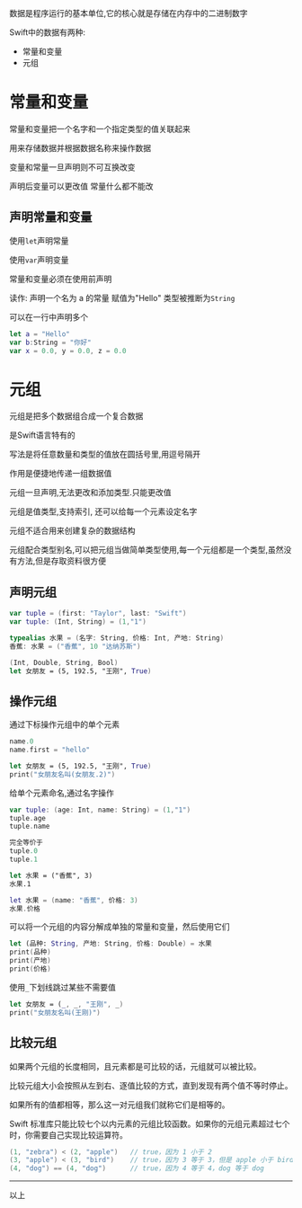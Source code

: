 数据是程序运行的基本单位,它的核心就是存储在内存中的二进制数字 

Swift中的数据有两种:

- 常量和变量 
- 元组

# 常量和变量

常量和变量把一个名字和一个指定类型的值关联起来

用来存储数据并根据数据名称来操作数据

变量和常量一旦声明则不可互换改变

声明后变量可以更改值 常量什么都不能改

## 声明常量和变量

使用`let`声明常量

使用`var`声明变量

常量和变量必须在使用前声明

读作: 声明一个名为 a 的常量 赋值为"Hello" 类型被推断为`String`

可以在一行中声明多个

```swift
let a = "Hello"
var b:String = "你好"
var x = 0.0, y = 0.0, z = 0.0
```

# 元组

元组是把多个数据组合成一个复合数据

是Swift语言特有的

写法是将任意数量和类型的值放在圆括号里,用逗号隔开

作用是便捷地传递一组数据值

元组一旦声明,无法更改和添加类型.只能更改值

元组是值类型,支持索引, 还可以给每一个元素设定名字

元组不适合用来创建复杂的数据结构

元组配合类型别名,可以把元组当做简单类型使用,每一个元组都是一个类型,虽然没有方法,但是存取资料很方便

## 声明元组

```swift
var tuple = (first: "Taylor", last: "Swift")
var tuple: (Int, String) = (1,"1")

typealias 水果 = (名字: String, 价格: Int, 产地: String)
香蕉: 水果 = ("香蕉", 10 "达纳苏斯")

(Int, Double, String, Bool)
let 女朋友 = (5, 192.5, "王刚", True)
```

## 操作元组

通过下标操作元组中的单个元素

```swift
name.0
name.first = "hello"

let 女朋友 = (5, 192.5, "王刚", True)
print("女朋友名叫(女朋友.2)")
```

给单个元素命名,通过名字操作

```swift
var tuple: (age: Int, name: String) = (1,"1")
tuple.age
tuple.name

完全等价于
tuple.0
tuple.1

let 水果 = ("香蕉", 3)
水果.1

let 水果 = (name: "香蕉", 价格: 3)
水果.价格
```

可以将一个元组的内容分解成单独的常量和变量，然后使用它们

```swift
let (品种: String, 产地: String, 价格: Double) = 水果
print(品种)
print(产地)
print(价格)
```

使用`_`下划线跳过某些不需要值

```swift
let 女朋友 = (_, _, "王刚", _)
print("女朋友名叫(王刚)")
```

## 比较元组

如果两个元组的长度相同，且元素都是可比较的话，元组就可以被比较。

比较元组大小会按照从左到右、逐值比较的方式，直到发现有两个值不等时停止。

如果所有的值都相等，那么这一对元组我们就称它们是相等的。

Swift 标准库只能比较七个以内元素的元组比较函数。如果你的元组元素超过七个时，你需要自己实现比较运算符。

```swift
(1, "zebra") < (2, "apple")   // true，因为 1 小于 2
(3, "apple") < (3, "bird")    // true，因为 3 等于 3，但是 apple 小于 bird
(4, "dog") == (4, "dog")      // true，因为 4 等于 4，dog 等于 dog
```

---

以上